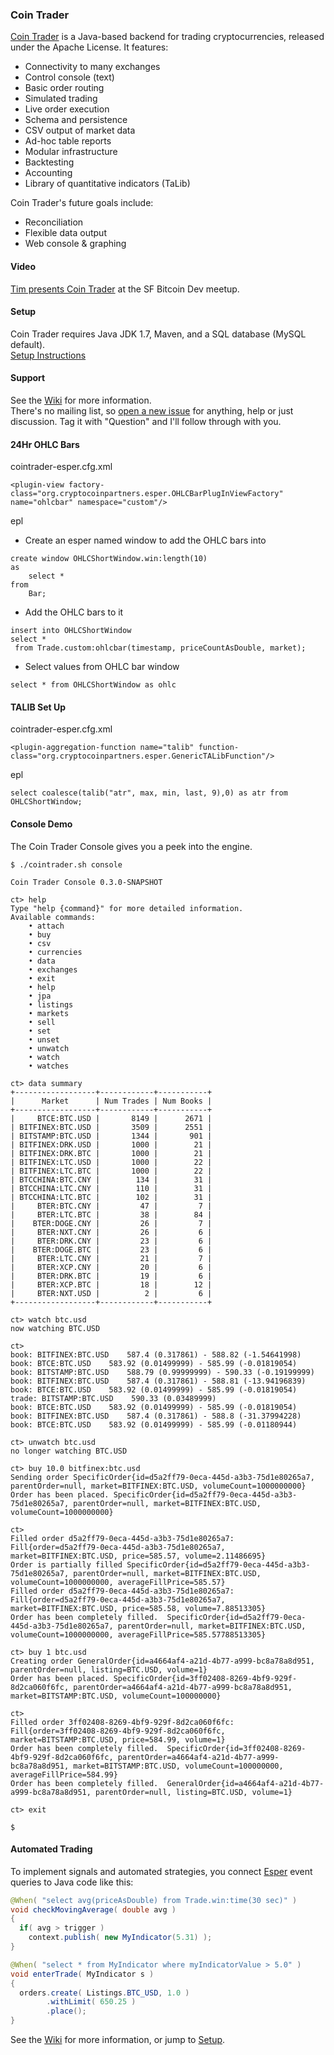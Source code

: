 ### Coin Trader

[Coin Trader](http://cryptocoinpartners.org) is a Java-based backend for trading cryptocurrencies, released under the Apache License.  It features:

* Connectivity to many exchanges
* Control console (text)
* Basic order routing
* Simulated trading
* Live order execution
* Schema and persistence
* CSV output of market data
* Ad-hoc table reports
* Modular infrastructure
* Backtesting
* Accounting
* Library of quantitative indicators (TaLib)

Coin Trader's future goals include:
* Reconciliation
* Flexible data output
* Web console & graphing

#### Video
[Tim presents Coin Trader](http://youtu.be/JAvcL05nSKw) at the SF Bitcoin Dev meetup.

#### Setup
Coin Trader requires Java JDK 1.7, Maven, and a SQL database (MySQL default).  
[Setup Instructions](https://github.com/timolson/cointrader/wiki/Setup)

#### Support
See the [Wiki](https://github.com/timolson/cointrader/wiki/Home) for more information.  
There's no mailing list, so [open a new issue](https://github.com/timolson/cointrader/issues/new) for anything, help or just discussion.  Tag it with "Question" and I'll follow through with you.

#### 24Hr OHLC Bars
cointrader-esper.cfg.xml
```
<plugin-view factory-class="org.cryptocoinpartners.esper.OHLCBarPlugInViewFactory" name="ohlcbar" namespace="custom"/>  
```
epl
* Create an esper named window to add the OHLC bars into
```
create window OHLCShortWindow.win:length(10)
as
	select *
from
	Bar;
```
* Add the  OHLC bars to it
```
insert into OHLCShortWindow
select * 
 from Trade.custom:ohlcbar(timestamp, priceCountAsDouble, market);
```
* Select values from OHLC bar window
```
select * from OHLCShortWindow as ohlc 
```
	
#### TALIB Set Up
cointrader-esper.cfg.xml
```
<plugin-aggregation-function name="talib" function-class="org.cryptocoinpartners.esper.GenericTALibFunction"/>  
```
epl
```
select coalesce(talib("atr", max, min, last, 9),0) as atr from OHLCShortWindow;
```

#### Console Demo

The Coin Trader Console gives you a peek into the engine.

```
$ ./cointrader.sh console

Coin Trader Console 0.3.0-SNAPSHOT

ct> help
Type "help {command}" for more detailed information.
Available commands:
    • attach
    • buy
    • csv
    • currencies
    • data
    • exchanges
    • exit
    • help
    • jpa
    • listings
    • markets
    • sell
    • set
    • unset
    • unwatch
    • watch
    • watches

ct> data summary
+------------------+------------+-----------+
|      Market      | Num Trades | Num Books |
+------------------+------------+-----------+
|     BTCE:BTC.USD |       8149 |      2671 |
| BITFINEX:BTC.USD |       3509 |      2551 |
| BITSTAMP:BTC.USD |       1344 |       901 |
| BITFINEX:DRK.USD |       1000 |        21 |
| BITFINEX:DRK.BTC |       1000 |        21 |
| BITFINEX:LTC.USD |       1000 |        22 |
| BITFINEX:LTC.BTC |       1000 |        22 |
| BTCCHINA:BTC.CNY |        134 |        31 |
| BTCCHINA:LTC.CNY |        110 |        31 |
| BTCCHINA:LTC.BTC |        102 |        31 |
|     BTER:BTC.CNY |         47 |         7 |
|     BTER:LTC.BTC |         38 |        84 |
|    BTER:DOGE.CNY |         26 |         7 |
|     BTER:NXT.CNY |         26 |         6 |
|     BTER:DRK.CNY |         23 |         6 |
|    BTER:DOGE.BTC |         23 |         6 |
|     BTER:LTC.CNY |         21 |         7 |
|     BTER:XCP.CNY |         20 |         6 |
|     BTER:DRK.BTC |         19 |         6 |
|     BTER:XCP.BTC |         18 |        12 |
|     BTER:NXT.USD |          2 |         6 |
+------------------+------------+-----------+

ct> watch btc.usd
now watching BTC.USD

ct> 
book: BITFINEX:BTC.USD    587.4 (0.317861) - 588.82 (-1.54641998)
book: BTCE:BTC.USD    583.92 (0.01499999) - 585.99 (-0.01819054)
book: BITSTAMP:BTC.USD    588.79 (0.99999999) - 590.33 (-0.19199999)
book: BITFINEX:BTC.USD    587.4 (0.317861) - 588.81 (-13.94196839)
book: BTCE:BTC.USD    583.92 (0.01499999) - 585.99 (-0.01819054)
trade: BITSTAMP:BTC.USD    590.33 (0.03489999)
book: BTCE:BTC.USD    583.92 (0.01499999) - 585.99 (-0.01819054)
book: BITFINEX:BTC.USD    587.4 (0.317861) - 588.8 (-31.37994228)
book: BTCE:BTC.USD    583.92 (0.01499999) - 585.99 (-0.01180944)

ct> unwatch btc.usd
no longer watching BTC.USD

ct> buy 10.0 bitfinex:btc.usd
Sending order SpecificOrder{id=d5a2ff79-0eca-445d-a3b3-75d1e80265a7, parentOrder=null, market=BITFINEX:BTC.USD, volumeCount=1000000000}
Order has been placed. SpecificOrder{id=d5a2ff79-0eca-445d-a3b3-75d1e80265a7, parentOrder=null, market=BITFINEX:BTC.USD, volumeCount=1000000000}

ct> 
Filled order d5a2ff79-0eca-445d-a3b3-75d1e80265a7: Fill{order=d5a2ff79-0eca-445d-a3b3-75d1e80265a7, market=BITFINEX:BTC.USD, price=585.57, volume=2.11486695}
Order is partially filled SpecificOrder{id=d5a2ff79-0eca-445d-a3b3-75d1e80265a7, parentOrder=null, market=BITFINEX:BTC.USD, volumeCount=1000000000, averageFillPrice=585.57}
Filled order d5a2ff79-0eca-445d-a3b3-75d1e80265a7: Fill{order=d5a2ff79-0eca-445d-a3b3-75d1e80265a7, market=BITFINEX:BTC.USD, price=585.58, volume=7.88513305}
Order has been completely filled.  SpecificOrder{id=d5a2ff79-0eca-445d-a3b3-75d1e80265a7, parentOrder=null, market=BITFINEX:BTC.USD, volumeCount=1000000000, averageFillPrice=585.57788513305}

ct> buy 1 btc.usd
Creating order GeneralOrder{id=a4664af4-a21d-4b77-a999-bc8a78a8d951, parentOrder=null, listing=BTC.USD, volume=1}
Order has been placed. SpecificOrder{id=3ff02408-8269-4bf9-929f-8d2ca060f6fc, parentOrder=a4664af4-a21d-4b77-a999-bc8a78a8d951, market=BITSTAMP:BTC.USD, volumeCount=100000000}

ct>
Filled order 3ff02408-8269-4bf9-929f-8d2ca060f6fc: Fill{order=3ff02408-8269-4bf9-929f-8d2ca060f6fc, market=BITSTAMP:BTC.USD, price=584.99, volume=1}
Order has been completely filled.  SpecificOrder{id=3ff02408-8269-4bf9-929f-8d2ca060f6fc, parentOrder=a4664af4-a21d-4b77-a999-bc8a78a8d951, market=BITSTAMP:BTC.USD, volumeCount=100000000, averageFillPrice=584.99}
Order has been completely filled.  GeneralOrder{id=a4664af4-a21d-4b77-a999-bc8a78a8d951, parentOrder=null, listing=BTC.USD, volume=1}

ct> exit

$
```


#### Automated Trading

To implement signals and automated strategies, you connect [Esper](http://esper.codehaus.org/tutorials/tutorial/tutorial.html) event queries to Java code like this:

```java
@When( "select avg(priceAsDouble) from Trade.win:time(30 sec)" )
void checkMovingAverage( double avg )
{
  if( avg > trigger )
    context.publish( new MyIndicator(5.31) );
}

@When( "select * from MyIndicator where myIndicatorValue > 5.0" )
void enterTrade( MyIndicator s )
{
  orders.create( Listings.BTC_USD, 1.0 )
        .withLimit( 650.25 )
        .place();
}
```

See the [Wiki](https://github.com/timolson/cointrader/wiki/Home) for more information, or jump to [Setup](https://github.com/timolson/cointrader/wiki/).
